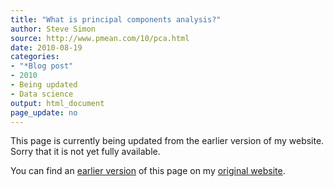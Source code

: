 ```yaml
---
title: "What is principal components analysis?"
author: Steve Simon
source: http://www.pmean.com/10/pca.html
date: 2010-08-19
categories:
- "*Blog post"
- 2010
- Being updated
- Data science
output: html_document
page_update: no
---
```


This page is currently being updated from the earlier version of my website. Sorry that it is not yet fully available.

<!---More--->

You can find an [earlier version][sim1] of this page on my [original website][sim2].

[sim1]: http://www.pmean.com/10/pca.html
[sim2]: http://www.pmean.com/original_site.html
